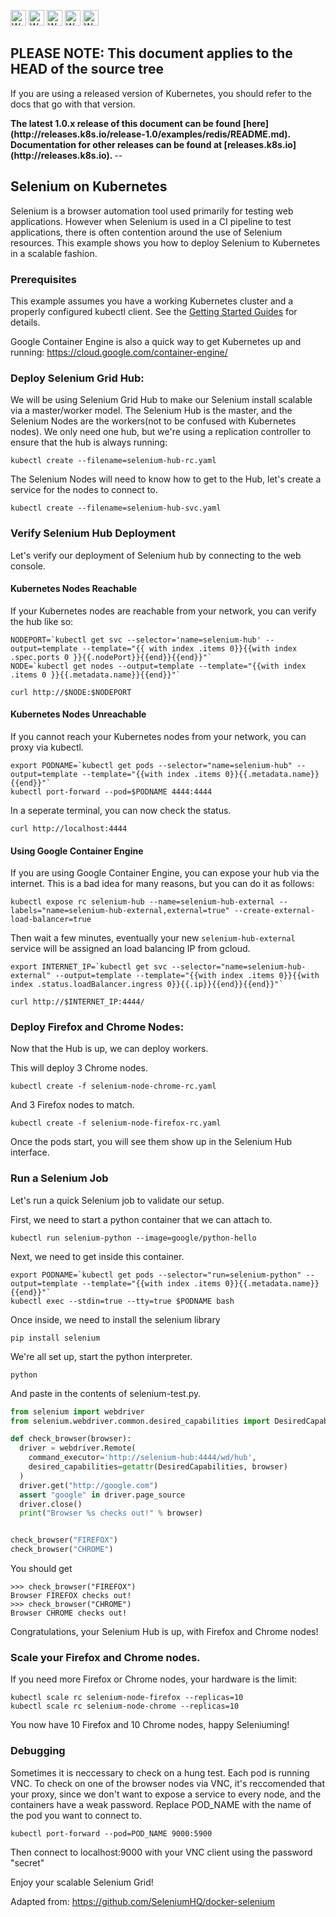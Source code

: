 <!-- BEGIN MUNGE: UNVERSIONED_WARNING -->

<!-- BEGIN STRIP_FOR_RELEASE -->

<img src="http://kubernetes.io/img/warning.png" alt="WARNING"
     width="25" height="25">
<img src="http://kubernetes.io/img/warning.png" alt="WARNING"
     width="25" height="25">
<img src="http://kubernetes.io/img/warning.png" alt="WARNING"
     width="25" height="25">
<img src="http://kubernetes.io/img/warning.png" alt="WARNING"
     width="25" height="25">
<img src="http://kubernetes.io/img/warning.png" alt="WARNING"
     width="25" height="25">

<h2>PLEASE NOTE: This document applies to the HEAD of the source tree</h2>

If you are using a released version of Kubernetes, you should
refer to the docs that go with that version.

<strong>
The latest 1.0.x release of this document can be found
[here](http://releases.k8s.io/release-1.0/examples/redis/README.md).
Documentation for other releases can be found at
[releases.k8s.io](http://releases.k8s.io).
</strong>
--

<!-- END STRIP_FOR_RELEASE -->

<!-- END MUNGE: UNVERSIONED_WARNING -->

## Selenium on Kubernetes

Selenium is a browser automation tool used primarily for testing web applications. However when Selenium is used in a CI pipeline to test applications, there is often contention around the use of Selenium resources. This example shows you how to deploy Selenium to Kubernetes in a scalable fashion.

### Prerequisites
This example assumes you have a working Kubernetes cluster and a properly configured kubectl client. See the [Getting Started Guides](../../docs/getting-started-guides/) for details. 

Google Container Engine is also a quick way to get Kubernetes up and running: https://cloud.google.com/container-engine/

### Deploy Selenium Grid Hub:
We will be using Selenium Grid Hub to make our Selenium install scalable via a master/worker model. The Selenium Hub is the master, and the Selenium Nodes are the workers(not to be confused with Kubernetes nodes). We only need one hub, but we're using a replication controller to ensure that the hub is always running:
```
kubectl create --filename=selenium-hub-rc.yaml
```

The Selenium Nodes will need to know how to get to the Hub, let's create a service for the nodes to connect to.
```
kubectl create --filename=selenium-hub-svc.yaml
```

### Verify Selenium Hub Deployment
Let's verify our deployment of Selenium hub by connecting to the web console.

#### Kubernetes Nodes Reachable
If your Kubernetes nodes are reachable from your network, you can verify the hub like so:
```
NODEPORT=`kubectl get svc --selector='name=selenium-hub' --output=template --template="{{ with index .items 0}}{{with index .spec.ports 0 }}{{.nodePort}}{{end}}{{end}}"`
NODE=`kubectl get nodes --output=template --template="{{with index .items 0 }}{{.metadata.name}}{{end}}"`

curl http://$NODE:$NODEPORT
```

#### Kubernetes Nodes Unreachable
If you cannot reach your Kubernetes nodes from your network, you can proxy via kubectl.
```
export PODNAME=`kubectl get pods --selector="name=selenium-hub" --output=template --template="{{with index .items 0}}{{.metadata.name}}{{end}}"`
kubectl port-forward --pod=$PODNAME 4444:4444
```

In a seperate terminal, you can now check the status.
```
curl http://localhost:4444
```

#### Using Google Container Engine
If you are using Google Container Engine, you can expose your hub via the internet. This is a bad idea for many reasons, but you can do it as follows:
```
kubectl expose rc selenium-hub --name=selenium-hub-external --labels="name=selenium-hub-external,external=true" --create-external-load-balancer=true
```

Then wait a few minutes, eventually your new `selenium-hub-external` service will be assigned an load balancing IP from gcloud.
```
export INTERNET_IP=`kubectl get svc --selector="name=selenium-hub-external" --output=template --template="{{with index .items 0}}{{with index .status.loadBalancer.ingress 0}}{{.ip}}{{end}}{{end}}"`

curl http://$INTERNET_IP:4444/
```

### Deploy Firefox and Chrome Nodes:
Now that the Hub is up, we can deploy workers.

This will deploy 3 Chrome nodes.
```
kubectl create -f selenium-node-chrome-rc.yaml
```

And 3 Firefox nodes to match.
```
kubectl create -f selenium-node-firefox-rc.yaml
```

Once the pods start, you will see them show up in the Selenium Hub interface.

### Run a Selenium Job
Let's run a quick Selenium job to validate our setup.

First, we need to start a python container that we can attach to.
```
kubectl run selenium-python --image=google/python-hello
```

Next, we need to get inside this container.
```
export PODNAME=`kubectl get pods --selector="run=selenium-python" --output=template --template="{{with index .items 0}}{{.metadata.name}}{{end}}"`
kubectl exec --stdin=true --tty=true $PODNAME bash
```

Once inside, we need to install the selenium library
```
pip install selenium
```

We're all set up, start the python interpreter.
```
python
```

And paste in the contents of selenium-test.py.
```python
from selenium import webdriver
from selenium.webdriver.common.desired_capabilities import DesiredCapabilities

def check_browser(browser):
  driver = webdriver.Remote(
    command_executor='http://selenium-hub:4444/wd/hub',
    desired_capabilities=getattr(DesiredCapabilities, browser)
  )
  driver.get("http://google.com")
  assert "google" in driver.page_source
  driver.close()
  print("Browser %s checks out!" % browser)


check_browser("FIREFOX")
check_browser("CHROME")
```

You should get
```
>>> check_browser("FIREFOX")
Browser FIREFOX checks out!
>>> check_browser("CHROME")
Browser CHROME checks out!
```
Congratulations, your Selenium Hub is up, with Firefox and Chrome nodes!

### Scale your Firefox and Chrome nodes.

If you need more Firefox or Chrome nodes, your hardware is the limit:
```
kubectl scale rc selenium-node-firefox --replicas=10
kubectl scale rc selenium-node-chrome --replicas=10
```

You now have 10 Firefox and 10 Chrome nodes, happy Seleniuming!

### Debugging
Sometimes it is neccessary to check on a hung test. Each pod is running VNC. To check on one of the browser nodes via VNC, it's reccomended that your proxy, since we don't want to expose a service to every node, and the containers have a weak password. Replace POD_NAME with the name of the pod you want to connect to.
 
```
kubectl port-forward --pod=POD_NAME 9000:5900
```

Then connect to localhost:9000 with your VNC client using the password "secret"

Enjoy your scalable Selenium Grid!

Adapted from: https://github.com/SeleniumHQ/docker-selenium
